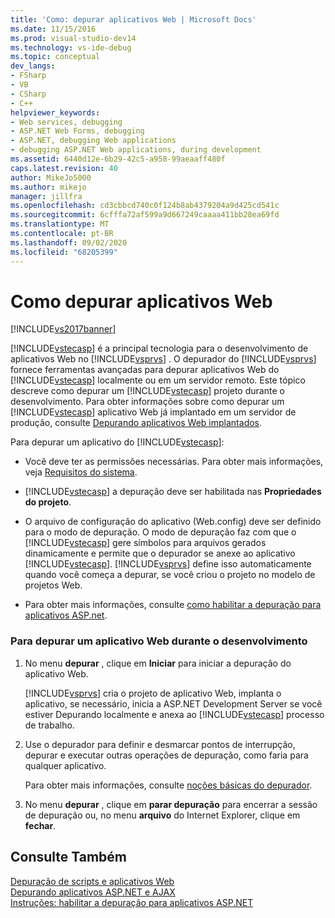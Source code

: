 ```yaml
---
title: 'Como: depurar aplicativos Web | Microsoft Docs'
ms.date: 11/15/2016
ms.prod: visual-studio-dev14
ms.technology: vs-ide-debug
ms.topic: conceptual
dev_langs:
- FSharp
- VB
- CSharp
- C++
helpviewer_keywords:
- Web services, debugging
- ASP.NET Web Forms, debugging
- ASP.NET, debugging Web applications
- debugging ASP.NET Web applications, during development
ms.assetid: 6440d12e-6b29-42c5-a958-99aeaaff480f
caps.latest.revision: 40
author: MikeJo5000
ms.author: mikejo
manager: jillfra
ms.openlocfilehash: cd3cbbcd740c0f124b8ab4379204a9d425cd541c
ms.sourcegitcommit: 6cfffa72af599a9d667249caaaa411bb28ea69fd
ms.translationtype: MT
ms.contentlocale: pt-BR
ms.lasthandoff: 09/02/2020
ms.locfileid: "68205399"
---
```

# <a name="how-to-debug-web-applications"></a>Como depurar aplicativos Web
[!INCLUDE[vs2017banner](../includes/vs2017banner.md)]

[!INCLUDE[vstecasp](../includes/vstecasp-md.md)] é a principal tecnologia para o desenvolvimento de aplicativos Web no [!INCLUDE[vsprvs](../includes/vsprvs-md.md)] . O depurador do [!INCLUDE[vsprvs](../includes/vsprvs-md.md)] fornece ferramentas avançadas para depurar aplicativos Web do [!INCLUDE[vstecasp](../includes/vstecasp-md.md)] localmente ou em um servidor remoto. Este tópico descreve como depurar um [!INCLUDE[vstecasp](../includes/vstecasp-md.md)] projeto durante o desenvolvimento. Para obter informações sobre como depurar um [!INCLUDE[vstecasp](../includes/vstecasp-md.md)] aplicativo Web já implantado em um servidor de produção, consulte [Depurando aplicativos Web implantados](../debugger/debugging-deployed-web-applications.md).  
  
 Para depurar um aplicativo do [!INCLUDE[vstecasp](../includes/vstecasp-md.md)]:  
  
- Você deve ter as permissões necessárias. Para obter mais informações, veja [Requisitos do sistema](../debugger/aspnet-debugging-system-requirements.md).  
  
- [!INCLUDE[vstecasp](../includes/vstecasp-md.md)] a depuração deve ser habilitada nas **Propriedades do projeto**.  
  
- O arquivo de configuração do aplicativo (Web.config) deve ser definido para o modo de depuração. O modo de depuração faz com que o [!INCLUDE[vstecasp](../includes/vstecasp-md.md)] gere símbolos para arquivos gerados dinamicamente e permite que o depurador se anexe ao aplicativo [!INCLUDE[vstecasp](../includes/vstecasp-md.md)]. [!INCLUDE[vsprvs](../includes/vsprvs-md.md)] define isso automaticamente quando você começa a depurar, se você criou o projeto no modelo de projetos Web.  
  
- Para obter mais informações, consulte [como habilitar a depuração para aplicativos ASP.net](../debugger/how-to-enable-debugging-for-aspnet-applications.md).  
  
### <a name="to-debug-a-web-application-during-development"></a>Para depurar um aplicativo Web durante o desenvolvimento  
  
1. No menu **depurar** , clique em **Iniciar** para iniciar a depuração do aplicativo Web.  
  
     [!INCLUDE[vsprvs](../includes/vsprvs-md.md)] cria o projeto de aplicativo Web, implanta o aplicativo, se necessário, inicia a ASP.NET Development Server se você estiver Depurando localmente e anexa ao [!INCLUDE[vstecasp](../includes/vstecasp-md.md)] processo de trabalho.  
  
2. Use o depurador para definir e desmarcar pontos de interrupção, depurar e executar outras operações de depuração, como faria para qualquer aplicativo.  
  
     Para obter mais informações, consulte [noções básicas do depurador](../debugger/debugger-basics.md).  
  
3. No menu **depurar** , clique em **parar depuração** para encerrar a sessão de depuração ou, no menu **arquivo** do Internet Explorer, clique em **fechar**.  
  
## <a name="see-also"></a>Consulte Também  
 [Depuração de scripts e aplicativos Web](../debugger/debugging-web-applications-and-script.md)   
 [Depurando aplicativos ASP.NET e AJAX](../debugger/debugging-aspnet-and-ajax-applications.md)   
 [Instruções: habilitar a depuração para aplicativos ASP.NET](../debugger/how-to-enable-debugging-for-aspnet-applications.md)
